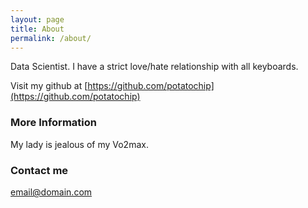 ```yaml
---
layout: page
title: About
permalink: /about/
---
```


Data Scientist. I have a strict love/hate relationship with all keyboards.

Visit my github at [https://github.com/potatochip](https://github.com/potatochip)

### More Information

My lady is jealous of my Vo2max.

### Contact me

[email@domain.com](mailto:email@domain.com)
